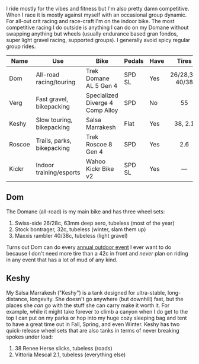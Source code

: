 I ride mostly for the vibes and fitness but I'm also pretty damn competitive. When I race it is mostly against myself with an occasional group dynamic. For all-out crit racing and race-craft I'm on the indoor bike.  The most competitive racing I do outside is anything I can do on my Domane without swapping anything but wheels (usually endurance based gran fondos, super light gravel racing, supported groups). I generally avoid spicy regular group rides.

| Name   | Use                        | Bike                             | Pedals | Have |      Tires      |
| ------ | -------------------------- | -------------------------------- | ------ | ---- | :-------------: |
| Dom    | All-road racing/touring    | Trek Domane AL 5 Gen 4           | SPD SL | Yes  | 26/28,32, 40/38 |
| Verg   | Fast gravel, bikepacking   | Specialized Diverge 4 Comp Alloy | SPD    | No   |       55        |
| Keshy  | Slow touring, bikepacking  | Salsa Marrakesh                  | Flat   | Yes  |     38, 2.1     |
| Roscoe | Trails, parks, bikepacking | Trek Roscoe 8 Gen 4              | SPD    | Yes  |       2.6       |
| Kickr  | Indoor training/esports    | Wahoo Kickr Bike v2              | SPD SL | Yes  |        —        |
## Dom

The Domane (all-road) is my main bike and has three wheel sets:

1. Swiss-side 26/28c, 63mm deep aero, tubeless (most of the year)
2. Stock bontrager, 32c, tubeless (winter, slam them up)
3. Maxxis rambler 40/38c, tubeless (light gravel)

Turns out Dom can do every [annual outdoor event](Annual%20outdoor%20events.md) I ever want to do because I don't need more tire than a 42c in front and *never* plan on riding in any event that has a lot of mud of any kind. 
## Keshy

My Salsa Marrakesh ("Keshy") is a tank designed for ultra-stable, long-distance, longevity. She doesn't go anywhere (but downhill) fast, but the places she *can* go with the stuff she can carry make it worth it. For example, while it might take forever to climb a canyon when I do get to the top I can put on my parka or hop into my huge cozy sleeping bag and tent to have a great time out in Fall, Spring, and even Winter. Keshy has two quick-release wheel sets that are also tanks in terms of never breaking spokes under load:

1. 38 Renee Herse slicks, tubeless (roads)
2. Vittoria Mescal 2.1, tubeless (everything else)